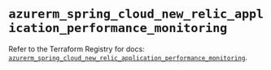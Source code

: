 # `azurerm_spring_cloud_new_relic_application_performance_monitoring`

Refer to the Terraform Registry for docs: [`azurerm_spring_cloud_new_relic_application_performance_monitoring`](https://registry.terraform.io/providers/hashicorp/azurerm/4.30.0/docs/resources/spring_cloud_new_relic_application_performance_monitoring).

